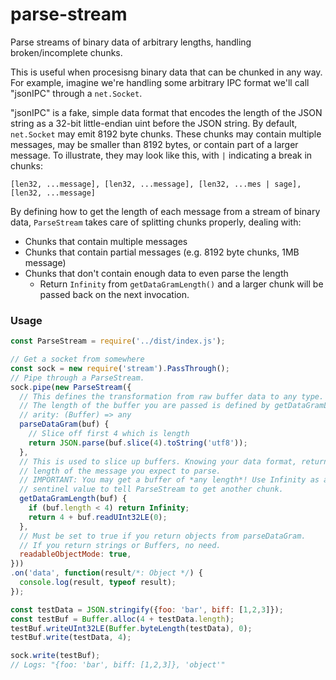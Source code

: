 # parse-stream

Parse streams of binary data of arbitrary lengths, handling broken/incomplete chunks.

This is useful when procesisng binary data that can be chunked in any way. For example, imagine we're handling some arbitrary IPC format we'll call "jsonIPC" through a `net.Socket`.

"jsonIPC" is a fake, simple data format that encodes the length of the JSON string as a 32-bit little-endian uint before the JSON string. By default, `net.Socket` may emit 8192 byte chunks. These chunks may contain multiple messages, may be smaller than 8192 bytes, or contain part of a larger message. To illustrate, they may look like this, with `|` indicating a break in chunks:

```
[len32, ...message], [len32, ...message], [len32, ...mes | sage], [len32, ...message]
```

By defining how to get the length of each message from a stream of binary data, `ParseStream` takes care of splitting chunks properly, dealing with:

* Chunks that contain multiple messages
* Chunks that contain partial messages (e.g. 8192 byte chunks, 1MB message)
* Chunks that don't contain enough data to even parse the length
  - Return `Infinity` from `getDataGramLength()` and a larger chunk will be passed back on the next invocation.


### Usage

```js
const ParseStream = require('../dist/index.js');

// Get a socket from somewhere
const sock = new require('stream').PassThrough();
// Pipe through a ParseStream.
sock.pipe(new ParseStream({
  // This defines the transformation from raw buffer data to any type.
  // The length of the buffer you are passed is defined by getDataGramLength().
  // arity: (Buffer) => any
  parseDataGram(buf) {
    // Slice off first 4 which is length
    return JSON.parse(buf.slice(4).toString('utf8'));
  },
  // This is used to slice up buffers. Knowing your data format, return the
  // length of the message you expect to parse.
  // IMPORTANT: You may get a buffer of *any length*! Use Infinity as a
  // sentinel value to tell ParseStream to get another chunk.
  getDataGramLength(buf) {
    if (buf.length < 4) return Infinity;
    return 4 + buf.readUInt32LE(0);
  },
  // Must be set to true if you return objects from parseDataGram.
  // If you return strings or Buffers, no need.
  readableObjectMode: true,
}))
.on('data', function(result/*: Object */) {
  console.log(result, typeof result);
});

const testData = JSON.stringify({foo: 'bar', biff: [1,2,3]});
const testBuf = Buffer.alloc(4 + testData.length);
testBuf.writeUInt32LE(Buffer.byteLength(testData), 0);
testBuf.write(testData, 4);

sock.write(testBuf);
// Logs: "{foo: 'bar', biff: [1,2,3]}, 'object'"

```
